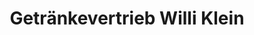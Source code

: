 ---
title: "Getränkevertrieb Willi Klein"
url: /andernach/getraenkevertrieb-willi-klein/
shop: Getränke
---